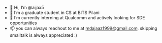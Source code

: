- 👋 Hi, I’m @aijax5
- 👀 I’m a graduate student in CS at BITS Pilani
- 🌱 I’m currently interning at Qualcomm and actively looking for SDE opportunities
- 📫 you can always reachout to me at mdajaaz1999@gmail.com. skipping smalltalk is always appreciated :)

<!---
aijax5/aijax5 is a ✨ special ✨ repository because its `README.md` (this file) appears on your GitHub profile.
You can click the Preview link to take a look at your changes.
--->
